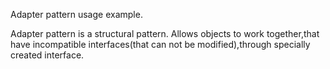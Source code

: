 Adapter pattern usage example.

Adapter pattern is a structural pattern. Allows objects to work together,that have incompatible interfaces(that can not be modified),through specially created interface.
